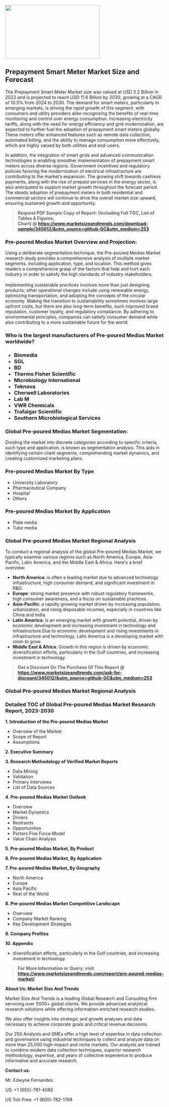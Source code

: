 <p><img class="alignnone size-medium wp-image-20088" src="https://ffe5etoiles.com/wp-content/uploads/2024/12/MST1-300x171.png" alt="" width="300" height="171" /></p><h2>Prepayment Smart Meter Market Size and Forecast</h2><p>The Prepayment Smart Meter Market size was valued at USD 5.2 Billion in 2022 and is projected to reach USD 11.6 Billion by 2030, growing at a CAGR of 10.5% from 2024 to 2030. The demand for smart meters, particularly in emerging markets, is driving the rapid growth of this segment, with consumers and utility providers alike recognizing the benefits of real-time monitoring and control over energy consumption. Increasing electricity tariffs, along with the need for energy efficiency and grid modernization, are expected to further fuel the adoption of prepayment smart meters globally. These meters offer enhanced features such as remote data collection, automated billing, and the ability to manage consumption more effectively, which are highly valued by both utilities and end-users.</p><p>In addition, the integration of smart grids and advanced communication technologies is enabling smoother implementation of prepayment smart meters across diverse regions. Government incentives and regulatory policies favoring the modernization of electrical infrastructure are contributing to the market’s expansion. The growing shift towards cashless payments, along with the rise of prepaid services in the energy sector, is also anticipated to support market growth throughout the forecast period. The steady adoption of prepayment meters in both residential and commercial sectors will continue to drive the overall market size upward, ensuring sustained growth and opportunity.</p></p><blockquote id="" class=""><strong>Request PDF Sample Copy of Report: (Including Full TOC, List of Tables &amp; Figures, Chart)&nbsp;@&nbsp;<strong><a href="https://www.marketsizeandtrends.com/download-sample/345012/&utm_source=github-GC&utm_medium=253" target="_blank">https://www.marketsizeandtrends.com/download-sample/345012/&utm_source=github-GC&utm_medium=253</a></strong></strong></blockquote><h3 id="" class="">Pre-poured Medias Market&nbsp;Overview and Projection:</h3><p id="" class="">Using a deliberate segmentation technique, the Pre-poured Medias Market research study provides a comprehensive analysis of multiple market segments, including application, type, and location. This method gives readers a comprehensive grasp of the factors that help and hurt each industry in order to satisfy the high standards of industry stakeholders. <br /> <br />Implementing sustainable practices involves more than just designing products; other operational changes include using renewable energy, optimizing transportation, and adopting the concepts of the circular economy. Making the transition to sustainability sometimes involves large upfront costs, but there are also long-term benefits, such improved brand reputation, customer loyalty, and regulatory compliance. By adhering to environmental principles, companies can satisfy consumer demand while also contributing to a more sustainable future for the world.</p><h3 id="" class="">Who is the largest manufacturers of&nbsp;Pre-poured Medias Market worldwide?</h3><h3 class=""><p><ul><li>Biomedia </li><li> SGL </li><li> BD </li><li> Thermo Fisher Scientific </li><li> Microbiology International </li><li> Teknova </li><li> Cherwell Laboratories </li><li> Lab M </li><li> VWR Chemicals </li><li> Trafalgar Scientific </li><li> Southern Microbiological Services</li></ul></p></h3><h3 id="" class="">Global&nbsp;Pre-poured Medias Market Segmentation:</h3><p id="" class="">Dividing the market into discrete categories according to specific criteria, such type and application, is known as segmentation analysis. This aids in identifying certain client segments, comprehending market dynamics, and creating customized marketing plans.</p><h3 id="" class="">Pre-poured Medias Market&nbsp;By Type</h3><p><p><ul><li>University Laboratory</li><li> Pharmaceutical Company</li><li> Hospital</li><li> Others</p></li></ul></p></p><h3 id="" class="">Pre-poured Medias Market&nbsp;By Application</h3><p class=""><p><ul><li>Plate media</li><li> Tube media</li></ul></p></p><h3 id="" class="">Global Pre-poured Medias Market Regional Analysis</h3><p id="" class="">To conduct a regional analysis of the global Pre-poured Medias Market, we typically examine various regions such as North America, Europe, Asia-Pacific, Latin America, and the Middle East &amp; Africa. Here's a brief overview:</p><ul><li><strong>North America</strong>: is often a leading market due to advanced technology infrastructure, high consumer demand, and significant investment in R&amp;D.</li><li><strong>Europe</strong>: strong market presence with robust regulatory frameworks, high consumer awareness, and a focus on sustainable practices.</li><li><strong>Asia-Pacific</strong>: a rapidly growing market driven by increasing population, urbanization, and rising disposable incomes, especially in countries like China and India.</li><li><strong>Latin America</strong>: is an emerging market with growth potential, driven by economic development and increasing investment in technology and infrastructure.Due to economic development and rising investments in infrastructure and technology, Latin America is a developing market with room to grow.</li><li><strong>Middle East &amp; Africa</strong>: Growth in this region is driven by economic diversification efforts, particularly in the Gulf countries, and increasing investment in technology.</li></ul><blockquote id="" class=""><strong>Get a Discount On The Purchase Of This Report @ <strong><a href="https://www.marketsizeandtrends.com/ask-for-discount/345012/&utm_source=github-GC&utm_medium=253" target="_blank">https://www.marketsizeandtrends.com/ask-for-discount/345012/&utm_source=github-GC&utm_medium=253</a></strong></strong></blockquote><h3 id="" class="">Global Pre-poured Medias Market Regional Analysis</h3><h3 id="" class="">Detailed TOC of Global Pre-poured Medias Market Research Report, 2023-2030</h3><p id="" class=""><strong>1. Introduction of the Pre-poured Medias Market</strong></p><ul><li>Overview of the Market</li><li>Scope of Report</li><li>Assumptions</li></ul><p id="" class=""><strong>2. Executive Summary</strong></p><p id="" class=""><strong>3. Research Methodology of Verified Market Reports</strong></p><ul><li>Data Mining</li><li>Validation</li><li>Primary Interviews</li><li>List of Data Sources</li></ul><p id="" class=""><strong>4. Pre-poured Medias Market Outlook</strong></p><ul><li>Overview</li><li>Market Dynamics</li><li>Drivers</li><li>Restraints</li><li>Opportunities</li><li>Porters Five Force Model</li><li>Value Chain Analysis</li></ul><p id="" class=""><strong>5. Pre-poured Medias Market, By Product</strong></p><p id="" class=""><strong>6. Pre-poured Medias Market, By Application</strong></p><p id="" class=""><strong>7. Pre-poured Medias Market, By Geography</strong></p><ul><li>North America</li><li>Europe</li><li>Asia Pacific</li><li>Rest of the World</li></ul><p id="" class=""><strong>8. Pre-poured Medias Market Competitive Landscape</strong></p><ul><li>Overview</li><li>Company Market Ranking</li><li>Key Development Strategies</li></ul><p id="" class=""><strong>9. Company Profiles</strong></p><p id="" class=""><strong>10. Appendix</strong></p><ul><li>diversification efforts, particularly in the Gulf countries, and increasing investment in technology.</li></ul><blockquote id="" class=""><strong>For More Information or Query, visit <strong><strong><a href="https://www.marketsizeandtrends.com/report/pre-poured-medias-market/" target="_blank">https://www.marketsizeandtrends.com/report/pre-poured-medias-market/</a></strong></strong></strong></blockquote><p id="" class=""><strong>About Us: Market Size And Trends</strong></p><p id="" class="">Market Size And Trends is a leading Global Research and Consulting firm servicing over 5000+ global clients. We provide advanced analytical research solutions while offering information-enriched research studies.</p><p id="" class="">We also offer insights into strategic and growth analyses and data necessary to achieve corporate goals and critical revenue decisions.</p><p id="" class="">Our 250 Analysts and SMEs offer a high level of expertise in data collection and governance using industrial techniques to collect and analyze data on more than 25,000 high-impact and niche markets. Our analysts are trained to combine modern data collection techniques, superior research methodology, expertise, and years of collective experience to produce informative and accurate research.</p><p id="" class=""><strong>Contact us:</strong></p><p id="" class="">Mr. Edwyne Fernandes</p><p id="" class="">US: +1 (650)-781-4080</p><p id="" class="">US Toll-Free: +1 (800)-782-1768</p>
